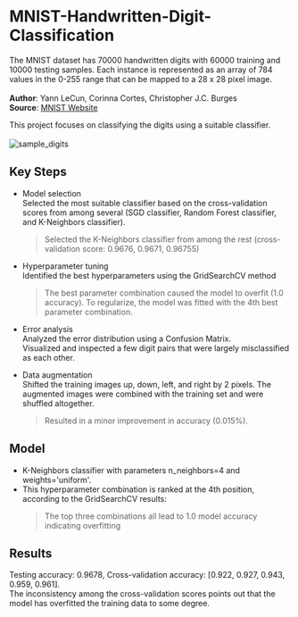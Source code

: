 # MNIST-Handwritten-Digit-Classification
The MNIST dataset has 70000 handwritten digits with 60000 training and 10000 testing samples. Each instance is represented as an array of 784 values in the 0-255 range that can be mapped to a 28 x 28 pixel image.
<br><br>
**Author**: Yann LeCun, Corinna Cortes, Christopher J.C. Burges  
**Source**: [MNIST Website](http://yann.lecun.com/exdb/mnist/)

This project focuses on classifying the digits using a suitable classifier.<br><br>
![sample_digits](https://github.com/user-attachments/assets/d8b2af6c-e32a-4507-a3a1-9da08ddc1c8b)

## Key Steps
* Model selection<br>
Selected the most suitable classifier based on the cross-validation scores from among several (SGD classifier, Random Forest classifier, and K-Neighbors classifier).
  > Selected the K-Neighbors classifier from among the rest (cross-validation score: 0.9676, 0.9671, 0.96755)

* Hyperparameter tuning<br>
Identified the best hyperparameters using the GridSearchCV method
  > The best parameter combination caused the model to overfit (1.0 accuracy). To regularize, the model was fitted with the 4th best parameter combination.

* Error analysis<br>
Analyzed the error distribution using a Confusion Matrix.
<br>Visualized and inspected a few digit pairs that were largely misclassified as each other.

* Data augmentation<br>
Shifted the training images up, down, left, and right by 2 pixels. The augmented images were combined with the training set and were shuffled altogether.
  > Resulted in a minor improvement in accuracy (0.015%).

## Model
* K-Neighbors classifier with parameters n_neighbors=4 and weights='uniform'.
* This hyperparameter combination is ranked at the 4th position, according to the GridSearchCV results:
  > The top three combinations all lead to 1.0 model accuracy indicating overfitting

## Results
Testing accuracy: 0.9678, Cross-validation accuracy: [0.922, 0.927, 0.943, 0.959, 0.961].
<br>
The inconsistency among the cross-validation scores points out that the model has overfitted the training data to some degree.
